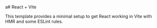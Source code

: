 a# React + Vite

This template provides a minimal setup to get React working in Vite with HMR and some ESLint rules.

